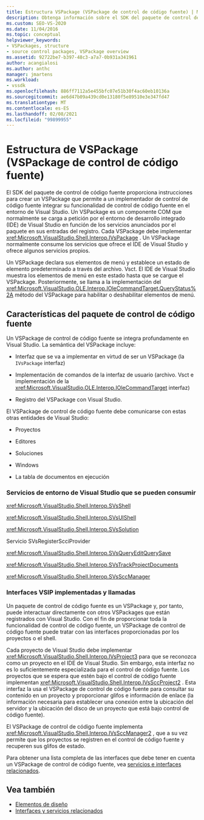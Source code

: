 ```yaml
---
title: Estructura VSPackage (VSPackage de control de código fuente) | Microsoft Docs
description: Obtenga información sobre el SDK del paquete de control de código fuente, que proporciona directrices para un VSPackage con un implementador de control de código fuente para integrarlo con Visual Studio.
ms.custom: SEO-VS-2020
ms.date: 11/04/2016
ms.topic: conceptual
helpviewer_keywords:
- VSPackages, structure
- source control packages, VSPackage overview
ms.assetid: 92722be7-b397-48c3-a7a7-0b931a341961
author: acangialosi
ms.author: anthc
manager: jmartens
ms.workload:
- vssdk
ms.openlocfilehash: 886ff7112a5e455bfc07e51b30f4ac60eb10136a
ms.sourcegitcommit: ae6d47b09a439cd0e13180f5e89510e3e347fd47
ms.translationtype: MT
ms.contentlocale: es-ES
ms.lasthandoff: 02/08/2021
ms.locfileid: "99899955"
---
```

# <a name="vspackage-structure-source-control-vspackage"></a>Estructura de VSPackage (VSPackage de control de código fuente)

El SDK del paquete de control de código fuente proporciona instrucciones para crear un VSPackage que permite a un implementador de control de código fuente integrar su funcionalidad de control de código fuente en el entorno de Visual Studio. Un VSPackage es un componente COM que normalmente se carga a petición por el entorno de desarrollo integrado (IDE) de Visual Studio en función de los servicios anunciados por el paquete en sus entradas del registro. Cada VSPackage debe implementar <xref:Microsoft.VisualStudio.Shell.Interop.IVsPackage> . Un VSPackage normalmente consume los servicios que ofrece el IDE de Visual Studio y ofrece algunos servicios propios.

Un VSPackage declara sus elementos de menú y establece un estado de elemento predeterminado a través del archivo. Vsct. El IDE de Visual Studio muestra los elementos de menú en este estado hasta que se cargue el VSPackage. Posteriormente, se llama a la implementación del <xref:Microsoft.VisualStudio.OLE.Interop.IOleCommandTarget.QueryStatus%2A> método del VSPackage para habilitar o deshabilitar elementos de menú.

## <a name="source-control-package-characteristics"></a>Características del paquete de control de código fuente

Un VSPackage de control de código fuente se integra profundamente en Visual Studio. La semántica del VSPackage incluye:

- Interfaz que se va a implementar en virtud de ser un VSPackage (la `IVsPackage` interfaz)

- Implementación de comandos de la interfaz de usuario (archivo. Vsct e implementación de la <xref:Microsoft.VisualStudio.OLE.Interop.IOleCommandTarget> interfaz)

- Registro del VSPackage con Visual Studio.

El VSPackage de control de código fuente debe comunicarse con estas otras entidades de Visual Studio:

- Proyectos

- Editores

- Soluciones

- Windows

- La tabla de documentos en ejecución

### <a name="visual-studio-environment-services-that-may-be-consumed"></a>Servicios de entorno de Visual Studio que se pueden consumir

<xref:Microsoft.VisualStudio.Shell.Interop.SVsShell>

<xref:Microsoft.VisualStudio.Shell.Interop.SVsUIShell>

<xref:Microsoft.VisualStudio.Shell.Interop.SVsSolution>

Servicio SVsRegisterScciProvider

<xref:Microsoft.VisualStudio.Shell.Interop.SVsQueryEditQuerySave>

<xref:Microsoft.VisualStudio.Shell.Interop.SVsTrackProjectDocuments>

<xref:Microsoft.VisualStudio.Shell.Interop.SVsSccManager>

### <a name="vsip-interfaces-implemented-and-called"></a>Interfaces VSIP implementadas y llamadas

Un paquete de control de código fuente es un VSPackage y, por tanto, puede interactuar directamente con otros VSPackages que están registrados con Visual Studio. Con el fin de proporcionar toda la funcionalidad de control de código fuente, un VSPackage de control de código fuente puede tratar con las interfaces proporcionadas por los proyectos o el shell.

Cada proyecto de Visual Studio debe implementar <xref:Microsoft.VisualStudio.Shell.Interop.IVsProject3> para que se reconozca como un proyecto en el IDE de Visual Studio. Sin embargo, esta interfaz no es lo suficientemente especializada para el control de código fuente. Los proyectos que se espera que estén bajo el control de código fuente implementan <xref:Microsoft.VisualStudio.Shell.Interop.IVsSccProject2> . Esta interfaz la usa el VSPackage de control de código fuente para consultar su contenido en un proyecto y proporcionar glifos e información de enlace (la información necesaria para establecer una conexión entre la ubicación del servidor y la ubicación del disco de un proyecto que está bajo control de código fuente).

El VSPackage de control de código fuente implementa <xref:Microsoft.VisualStudio.Shell.Interop.IVsSccManager2> , que a su vez permite que los proyectos se registren en el control de código fuente y recuperen sus glifos de estado.

Para obtener una lista completa de las interfaces que debe tener en cuenta un VSPackage de control de código fuente, vea [servicios e interfaces relacionados](../../extensibility/internals/related-services-and-interfaces-source-control-vspackage.md).

## <a name="see-also"></a>Vea también

- [Elementos de diseño](../../extensibility/internals/source-control-vspackage-design-elements.md)
- [Interfaces y servicios relacionados](../../extensibility/internals/related-services-and-interfaces-source-control-vspackage.md)
